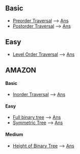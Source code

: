 ## Basic
* [Preorder Traversal](https://practice.geeksforgeeks.org/problems/preorder-traversal/1/?track=DSA-Foundation-Tree&batchId=238#) --> [Ans](/tree/preorder.cpp)
* [Postorder Traversal](https://practice.geeksforgeeks.org/problems/postorder-traversal/0/?track=DSA-Foundation-Tree&batchId=238) --> [Ans](/tree/postorder.cpp)

## Easy 
* [Level Order Traversal](https://practice.geeksforgeeks.org/problems/level-order-traversal/0/?track=DSA-Foundation-Tree&batchId=238#) --> [Ans](/tree/levelorder.cpp)

## AMAZON
#### Basic
* [Inorder Traversal](https://practice.geeksforgeeks.org/problems/inorder-traversal/1/?track=amazon-trees&batchId=192#) --> [Ans](/tree/inorder.cpp) 

#### Easy
* [Full binary tree](https://practice.geeksforgeeks.org/problems/full-binary-tree/0/?track=amazon-trees&batchId=192#) --> [Ans](/tree/full_binary.cpp)
* [Symmetric Tree](https://practice.geeksforgeeks.org/problems/symmetric-tree/1/?track=amazon-trees&batchId=192) --> [Ans](/tree/symmetric.cpp)

#### Medium
* [Height of Binary Tree](https://practice.geeksforgeeks.org/problems/height-of-binary-tree/0/?track=amazon-trees&batchId=192#) --> [Ans](/tree/height.cpp)
